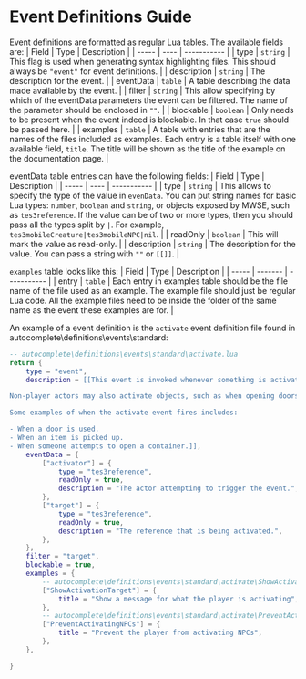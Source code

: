 # Event Definitions Guide

Event definitions are formatted as regular Lua tables. The available fields are:
| Field | Type | Description |
| ----- | ---- | ----------- |
| type  | `string` |  This flag is used when generating syntax highlighting files. This should always be `"event"` for event definitions. |
| description | `string` | The description for the event. |
| eventData | `table` | A table describing the data made available by the event. |
| filter | `string` | This allow specifying by which of the eventData parameters the event can be filtered. The name of the parameter should be enclosed in `""`. |
| blockable | `boolean` | Only needs to be present when the event indeed is blockable. In that case `true` should be passed here. |
| examples | `table` | A table with entries that are the names of the files included as examples. Each entry is a table itself with one available field, `title`. The title will be shown as the title of the example on the documentation page. |


eventData table entries can have the following fields:
| Field | Type | Description |
| ----- | ---- | ----------- |
| type  | `string` | This allows to specify the type of the value in `evenData`. You can put string names for basic Lua types: `number`, `boolean` and `string`, or objects exposed by MWSE, such as `tes3reference`. If the value can be of two or more types, then you should pass all the types split by `|`. For example, `tes3mobileCreature|tes3mobileNPC|nil`. |
| readOnly | `boolean` | This will mark the value as read-only. |
| description | `string` | The description for the value. You can pass a string with `""` or `[[]]`. |


`examples` table looks like this:
| Field |   Type  | Description |
| ----- | ------- | ----------- |
| entry | `table` | Each entry in examples table should be the file name of the file used as an example. The example file should just be regular Lua code. All the example files need to be inside the folder of the same name as the event these examples are for. |


An example of a event definition is the `activate` event definition file found in autocomplete\definitions\events\standard:

```Lua
-- autocomplete\definitions\events\standard\activate.lua
return {
	type = "event",
	description = [[This event is invoked whenever something is activated, typically by the player. Activation is usually done with the associated activate/use key, but may also be forced by scripts.

Non-player actors may also activate objects, such as when opening doors, or via MWSE functions like [`tes3.activate()`](https://mwse.github.io/MWSE/apis/tes3/#tes3activate).

Some examples of when the activate event fires includes:

- When a door is used.
- When an item is picked up.
- When someone attempts to open a container.]],
	eventData = {
		["activator"] = {
			type = "tes3reference",
			readOnly = true,
			description = "The actor attempting to trigger the event.",
		},
		["target"] = {
			type = "tes3reference",
			readOnly = true,
			description = "The reference that is being activated.",
		},
	},
	filter = "target",
	blockable = true,
	examples = {
		-- autocomplete\definitions\events\standard\activate\ShowActivationTarget.lua
		["ShowActivationTarget"] = {
			title = "Show a message for what the player is activating",
		},
		-- autocomplete\definitions\events\standard\activate\PreventActivatingNPCs.lua
		["PreventActivatingNPCs"] = {
			title = "Prevent the player from activating NPCs",
		},
	},

}
```
